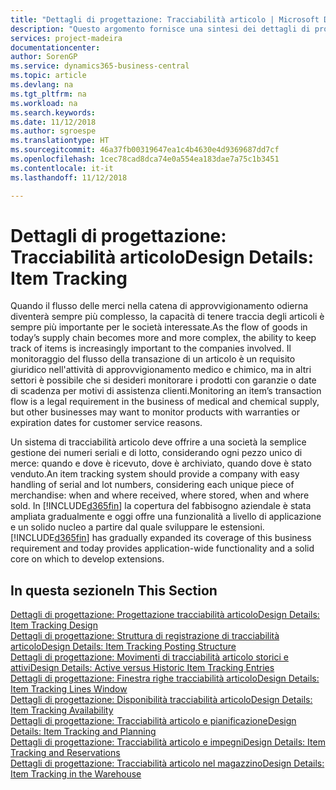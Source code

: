 ```yaml
---
title: "Dettagli di progettazione: Tracciabilità articolo | Microsoft Docs"
description: "Questo argomento fornisce una sintesi dei dettagli di progettazione per la tracciabilità articolo."
services: project-madeira
documentationcenter: 
author: SorenGP
ms.service: dynamics365-business-central
ms.topic: article
ms.devlang: na
ms.tgt_pltfrm: na
ms.workload: na
ms.search.keywords: 
ms.date: 11/12/2018
ms.author: sgroespe
ms.translationtype: HT
ms.sourcegitcommit: 46a37fb00319647ea1c4b4630e4d9369687dd7cf
ms.openlocfilehash: 1cec78cad8dca74e0a554ea183dae7a75c1b3451
ms.contentlocale: it-it
ms.lasthandoff: 11/12/2018

---
```

# <a name="design-details-item-tracking"></a><span data-ttu-id="eaf99-103">Dettagli di progettazione: Tracciabilità articolo</span><span class="sxs-lookup"><span data-stu-id="eaf99-103">Design Details: Item Tracking</span></span>
<span data-ttu-id="eaf99-104">Quando il flusso delle merci nella catena di approvvigionamento odierna diventerà sempre più complesso, la capacità di tenere traccia degli articoli è sempre più importante per le società interessate.</span><span class="sxs-lookup"><span data-stu-id="eaf99-104">As the flow of goods in today’s supply chain becomes more and more complex, the ability to keep track of items is increasingly important to the companies involved.</span></span> <span data-ttu-id="eaf99-105">Il monitoraggio del flusso della transazione di un articolo è un requisito giuridico nell'attività di approvvigionamento medico e chimico, ma in altri settori è possibile che si desideri monitorare i prodotti con garanzie o date di scadenza per motivi di assistenza clienti.</span><span class="sxs-lookup"><span data-stu-id="eaf99-105">Monitoring an item’s transaction flow is a legal requirement in the business of medical and chemical supply, but other businesses may want to monitor products with warranties or expiration dates for customer service reasons.</span></span>  

<span data-ttu-id="eaf99-106">Un sistema di tracciabilità articolo deve offrire a una società la semplice gestione dei numeri seriali e di lotto, considerando ogni pezzo unico di merce: quando e dove è ricevuto, dove è archiviato, quando dove è stato venduto.</span><span class="sxs-lookup"><span data-stu-id="eaf99-106">An item tracking system should provide a company with easy handling of serial and lot numbers, considering each unique piece of merchandise: when and where received, where stored, when and where sold.</span></span> <span data-ttu-id="eaf99-107">In [!INCLUDE[d365fin](includes/d365fin_md.md)] la copertura del fabbisogno aziendale è stata ampliata gradualmente e oggi offre una funzionalità a livello di applicazione e un solido nucleo a partire dal quale sviluppare le estensioni.</span><span class="sxs-lookup"><span data-stu-id="eaf99-107">[!INCLUDE[d365fin](includes/d365fin_md.md)] has gradually expanded its coverage of this business requirement and today provides application-wide functionality and a solid core on which to develop extensions.</span></span>  

## <a name="in-this-section"></a><span data-ttu-id="eaf99-108">In questa sezione</span><span class="sxs-lookup"><span data-stu-id="eaf99-108">In This Section</span></span>  
[<span data-ttu-id="eaf99-109">Dettagli di progettazione: Progettazione tracciabilità articolo</span><span class="sxs-lookup"><span data-stu-id="eaf99-109">Design Details: Item Tracking Design</span></span>](design-details-item-tracking-design.md)  
[<span data-ttu-id="eaf99-110">Dettagli di progettazione: Struttura di registrazione di tracciabilità articolo</span><span class="sxs-lookup"><span data-stu-id="eaf99-110">Design Details: Item Tracking Posting Structure</span></span>](design-details-item-tracking-posting-structure.md)  
[<span data-ttu-id="eaf99-111">Dettagli di progettazione: Movimenti di tracciabilità articolo storici e attivi</span><span class="sxs-lookup"><span data-stu-id="eaf99-111">Design Details: Active versus Historic Item Tracking Entries</span></span>](design-details-active-versus-historic-item-tracking-entries.md)  
[<span data-ttu-id="eaf99-112">Dettagli di progettazione: Finestra righe tracciabilità articolo</span><span class="sxs-lookup"><span data-stu-id="eaf99-112">Design Details: Item Tracking Lines Window</span></span>](design-details-item-tracking-lines-window.md)  
[<span data-ttu-id="eaf99-113">Dettagli di progettazione: Disponibilità tracciabilità articolo</span><span class="sxs-lookup"><span data-stu-id="eaf99-113">Design Details: Item Tracking Availability</span></span>](design-details-item-tracking-availability.md)  
[<span data-ttu-id="eaf99-114">Dettagli di progettazione: Tracciabilità articolo e pianificazione</span><span class="sxs-lookup"><span data-stu-id="eaf99-114">Design Details: Item Tracking and Planning</span></span>](design-details-item-tracking-and-planning.md)  
[<span data-ttu-id="eaf99-115">Dettagli di progettazione: Tracciabilità articolo e impegni</span><span class="sxs-lookup"><span data-stu-id="eaf99-115">Design Details: Item Tracking and Reservations</span></span>](design-details-item-tracking-and-reservations.md)  
[<span data-ttu-id="eaf99-116">Dettagli di progettazione: Tracciabilità articolo nel magazzino</span><span class="sxs-lookup"><span data-stu-id="eaf99-116">Design Details: Item Tracking in the Warehouse</span></span>](design-details-item-tracking-in-the-warehouse.md)

